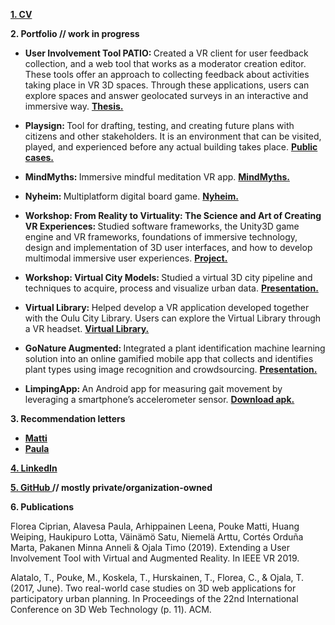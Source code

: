 <p>
  <a href="/CV%202019%20Ciprian%20Florea.pdf" target="_blank">
    <b>
      1. CV
    </b>
  </a>
</p>


<p>
  <b>
    2. Portfolio // work in progress
  </b>
</p>


<ul>
  
  <li>
    <b>
      User Involvement Tool PATIO: 
    </b>
      Created a VR client for user feedback collection, and a web tool that works as a moderator creation editor. These tools offer an approach to collecting feedback about activities taking place in VR 3D spaces. Through these applications, users can explore spaces and answer geolocated surveys in an interactive and immersive way. 
    <a href="http://jultika.oulu.fi/files/nbnfioulu-201906272675.pdf" target="_blank">
      <b>
        Thesis. 
      </b>
    </a>
  <p></p></li>
  
  <li>
    <b>
      Playsign: 
    </b>
      Tool for drafting, testing, and creating future plans with citizens and other stakeholders. It is an environment that can be visited, played, and experienced before any actual building takes place. 
    <a href="http://www.playsign.net/cases/" target="_blank">
      <b>
        Public cases. 
      </b>
    </a>
  <p></p></li>
  
  <li>
    <b>
      MindMyths: 
    </b>
      Immersive mindful meditation VR app. 
    <a href="http://mindmyths.eu/" target="_blank">
      <b>
        MindMyths. 
      </b>
    </a>
  <p></p></li>
  
  <li>
    <b>
      Nyheim: 
    </b>
      Multiplatform digital board game. 
    <a href="https://www.happyhobgoblin.com/nyheim-1" target="_blank">
      <b>
        Nyheim. 
      </b>
    </a>
  <p></p></li>
  
  <li>
    <b>
      Workshop: From Reality to Virtuality: The Science and Art of Creating VR Experiences: 
    </b>
      Studied software frameworks, the Unity3D game engine and VR frameworks, foundations of immersive technology, design and implementation of 3D user interfaces, and how to develop multimodal immersive user experiences. 
    <a href="https://github.com/Denhonator/UBISS" target="_blank">
      <b>
        Project. 
      </b>
    </a>
  <p></p></li>
  
  <li>
    <b>
      Workshop: Virtual City Models: 
    </b>
      Studied a virtual 3D city pipeline and techniques to acquire, process and visualize urban data. 
    <a href="UBISS2017_WorkshopB_FinalPresentation.pdf" target="_blank">
      <b>
        Presentation. 
      </b>
    </a>
  <p></p></li>
  
  <li>
    <b>
      Virtual Library: 
    </b>
    Helped develop a VR application developed together with the Oulu City Library. Users can explore the Virtual Library through a VR headset. 
    <a href="https://www.ouka.fi/oulu/library/virtual-library" target="_blank">
      <b>
        Virtual Library. 
      </b>
    </a>
  <p></p></li>
  
  <li>
    <b>
      GoNature Augmented: 
    </b>
    Integrated a plant identification machine learning solution into an online gamified mobile app that collects and identifies plant types using image recognition and crowdsourcing. 
    <a href="Final presentation.pdf" target="_blank">
      <b>
        Presentation.
      </b>
    </a>
  <p></p></li>
  
  <li>
    <b>
      LimpingApp: 
    </b>
    An Android app for measuring gait movement by leveraging a smartphone’s accelerometer sensor. 
    <a href="Zeta ucf.apk">
      <b>
        Download apk.
      </b>
    </a>
  </li>
  
</ul>


<p>
  <b>
    3. Recommendation letters
  </b>
</p>


<ul>
  
  <li>
    <a href="/Matti.pdf" target="_blank">
      <b>
        Matti
      </b>
    </a>
  </li>
  
  <li>
    <a href="/Paula.pdf" target="_blank">
      <b>
        Paula
      </b>
    </a>
  </li>
  
</ul>


<p>
  <a href="https://www.linkedin.com/in/cflorea-r/" target="_blank">
    <b>
      4. LinkedIn
    </b>
  </a>
</p>


<p>
  <a href="https://github.com/cflorea-r" target="_blank">
    <b>
      5. GitHub 
    </b>
  </a>
  <b>
    // mostly private/organization-owned
  </b>
</p>


<p>
  <b>
    6. Publications  
  </b>
</p>
<p>
  Florea Ciprian, Alavesa Paula, Arhippainen Leena, Pouke Matti, Huang Weiping, Haukipuro Lotta, Väinämö Satu, Niemelä Arttu, Cortés Orduña Marta, Pakanen Minna Anneli & Ojala Timo (2019). Extending a User Involvement Tool with Virtual and Augmented Reality. In IEEE VR 2019. 
</p>
<p>
  Alatalo, T., Pouke, M., Koskela, T., Hurskainen, T., Florea, C., & Ojala, T. (2017, June). Two real-world case studies on 3D web applications for participatory urban planning. In Proceedings of the 22nd International Conference on 3D Web Technology (p. 11). ACM.
</p>
